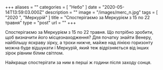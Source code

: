 +++
aliases = ""
categories = [ "Небо" ]
date = "2020-05-14T13:59:03.000Z"
description = ""
image = "/images/merc_n.jpg"
tags = [ "2020 ", "Меркурій" ]
title = "Спостерігаємо за Меркурієм з 15 по 22 травня"
type = "post"
url = ""
+++


Спостерігаємо за Меркурієм з 15 по 22 травня. Що потрібно зробити, щоб визначити його місцезнаходження? Для початку знайти Венеру, найбільшу яскраву зірку, а трохи нижче, майже над лінією горизонту можна буде відшукати і Меркурій, який теж відрізняється від інших зірок рівним білим світлом.  
  
Найкраще спостерігати за ним в перші ж години після заходу сонця.
